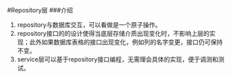 #Repository层
###介绍

1. repository与数据库交互，可以看做是一个原子操作。
2. repository接口的的设计使得当底层存储介质出现变化时，不影响上层的实现；此外如果数据库表格的接口出现变化，例如列的名字变更，接口仍可保持不变。
3. service层可以基于repository接口编程，无需理会具体的实现，便于调测和测试。